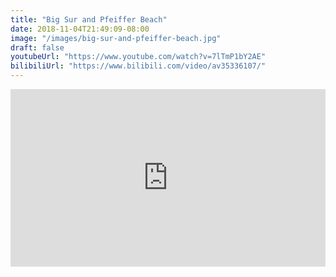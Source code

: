 ```yaml
---
title: "Big Sur and Pfeiffer Beach"
date: 2018-11-04T21:49:09-08:00
image: "/images/big-sur-and-pfeiffer-beach.jpg"
draft: false
youtubeUrl: "https://www.youtube.com/watch?v=7lTmP1bY2AE"
bilibiliUrl: "https://www.bilibili.com/video/av35336107/"
---
```


<div style="width:100%;height:0px;position:relative;padding-bottom:56.250%;"><iframe src="https://streamable.com/s/4oeah/xfrewa" frameborder="0" width="100%" height="100%" allowfullscreen style="width:100%;height:100%;position:absolute;left:0px;top:0px;overflow:hidden;"></iframe></div>